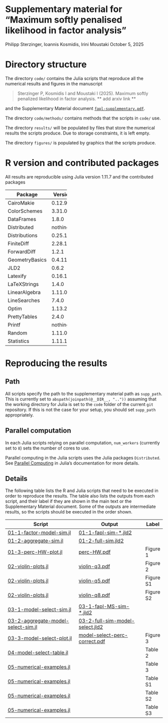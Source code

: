 # Supplementary material for “Maximum softly penalised likelihood in factor analysis”
Philipp Sterzinger, Ioannis Kosmidis, Irini Moustaki
October 5, 2025

# Directory structure

The directory `code/` contains the Julia scripts that reproduce all the
numerical results and figures in the manuscript

> Sterzinger P, Kosmidis I and Moustaki I (2025). Maximum softly
> penalized likelihood in factor analysis. \*\* add arxiv link \*\*

and the Supplementary Material document
[`fapl-supplementary.pdf`](fapl-supplementary.pdf).

The directory `code/methods/` contains methods that the scripts in
`code/` use.

The directory `results/` will be populated by files that store the
numerical results the scripts produce. Due to storage constraints, it is
left empty.

The directory `figures/` is populated by graphics that the scripts
produce.

# R version and contributed packages

All results are reproducible using Julia version 1.11.7 and the
contributed packages

<table style="width:39%;">
<colgroup>
<col style="width: 23%" />
<col style="width: 15%" />
</colgroup>
<thead>
<tr class="header">
<th>Package</th>
<th>Version</th>
</tr>
</thead>
<tbody>
<tr class="odd">
<td>CairoMakie</td>
<td>0.12.9</td>
</tr>
<tr class="even">
<td>ColorSchemes</td>
<td>3.31.0</td>
</tr>
<tr class="odd">
<td>DataFrames</td>
<td>1.8.0</td>
</tr>
<tr class="even">
<td>Distributed</td>
<td>nothing</td>
</tr>
<tr class="odd">
<td>Distributions</td>
<td>0.25.122</td>
</tr>
<tr class="even">
<td>FiniteDiff</td>
<td>2.28.1</td>
</tr>
<tr class="odd">
<td>ForwardDiff</td>
<td>1.2.1</td>
</tr>
<tr class="even">
<td>GeometryBasics</td>
<td>0.4.11</td>
</tr>
<tr class="odd">
<td>JLD2</td>
<td>0.6.2</td>
</tr>
<tr class="even">
<td>Latexify</td>
<td>0.16.10</td>
</tr>
<tr class="odd">
<td>LaTeXStrings</td>
<td>1.4.0</td>
</tr>
<tr class="even">
<td>LinearAlgebra</td>
<td>1.11.0</td>
</tr>
<tr class="odd">
<td>LineSearches</td>
<td>7.4.0</td>
</tr>
<tr class="even">
<td>Optim</td>
<td>1.13.2</td>
</tr>
<tr class="odd">
<td>PrettyTables</td>
<td>2.4.0</td>
</tr>
<tr class="even">
<td>Printf</td>
<td>nothing</td>
</tr>
<tr class="odd">
<td>Random</td>
<td>1.11.0</td>
</tr>
<tr class="even">
<td>Statistics</td>
<td>1.11.1</td>
</tr>
</tbody>
</table>

# Reproducing the results

## Path

All scripts specify the path to the supplementary material path as
`supp_path`. This is currently set to
`abspath(joinpath(@__DIR__, ".."))` assuming that the working directory
for Julia is set to the `code` folder of the current `git` repository.
If this is not the case for your setup, you should set `supp_path`
appropriately.

## Parallel computation

In each Julia scripts relying on parallel computation, `num_workers`
(currently set to `8`) sets the number of cores to use.

Parallel computing in the Julia scripts uses the Julia packages
`Distributed`. See [Parallel
Computing](https://docs.julialang.org/en/v1/manual/parallel-computing/)
in Julia’s documentation for more details.

## Details

The following table lists the R and Julia scripts that need to be
executed in order to reproduce the results. The table also lists the
outputs from each script, and their label if they are shown in the main
text or the Supplementary Material document. Some of the outputs are
intermediate results, so the scripts should be executed in the order
shown.

<table>
<colgroup>
<col style="width: 48%" />
<col style="width: 45%" />
<col style="width: 5%" />
</colgroup>
<thead>
<tr class="header">
<th>Script</th>
<th>Output</th>
<th>Label</th>
</tr>
</thead>
<tbody>
<tr class="odd">
<td><a
href="code/01-1-factor-model-sim.jl">01-1-factor-model-sim.jl</a></td>
<td><a href="results/">01-1-fapl-sim-*.jld2</a></td>
<td></td>
</tr>
<tr class="even">
<td><a href="code/01-2-aggregate-sim.jl">01-2-aggregate-sim.jl</a></td>
<td><a href="results/">01-2-full-sim.jld2</a></td>
<td></td>
</tr>
<tr class="odd">
<td><a href="code/01-3-perc-HW-plot.jl">01-3-perc-HW-plot.jl</a></td>
<td><a href="figures/perc-HW.pdf">perc-HW.pdf</a></td>
<td>Figure 1</td>
</tr>
<tr class="even">
<td><a href="code/02-violin-plots.jl">02-violin-plots.jl</a></td>
<td><a href="figures/violin-q3.pdf">violin-q3.pdf</a></td>
<td>Figure 2</td>
</tr>
<tr class="odd">
<td><a href="code/02-violin-plots.jl">02-violin-plots.jl</a></td>
<td><a href="figures/violin-q5.pdf">violin-q5.pdf</a></td>
<td>Figure S1</td>
</tr>
<tr class="even">
<td><a href="code/02-violin-plots.jl">02-violin-plots.jl</a></td>
<td><a href="figures/violin-q8.pdf">violin-q8.pdf</a></td>
<td>Figure S2</td>
</tr>
<tr class="odd">
<td><a
href="code/03-1-model-select-sim.jl">03-1-model-select-sim.jl</a></td>
<td><a href="results/">03-1-fapl-MS-sim-*.jld2</a></td>
<td></td>
</tr>
<tr class="even">
<td><a
href="code/03-2-aggregate-model-select-sim.jl">03-2-aggregate-model-select-sim.jl</a></td>
<td><a href="results/">03-2-full-sim-model-select.jld2</a></td>
<td></td>
</tr>
<tr class="odd">
<td><a
href="code/03-3-model-select-plot.jl">03-3-model-select-plot.jl</a></td>
<td><a
href="figures/model-select-perc-correct.pdf">model-select-perc-correct.pdf</a></td>
<td>Figure 3</td>
</tr>
<tr class="even">
<td><a
href="code/04-model-select-table.jl">04-model-select-table.jl</a></td>
<td></td>
<td>Table 2</td>
</tr>
<tr class="odd">
<td><a
href="code/05-numerical-examples.jl">05-numerical-examples.jl</a></td>
<td></td>
<td>Table 3</td>
</tr>
<tr class="even">
<td><a
href="code/05-numerical-examples.jl">05-numerical-examples.jl</a></td>
<td></td>
<td>Table S1</td>
</tr>
<tr class="odd">
<td><a
href="code/05-numerical-examples.jl">05-numerical-examples.jl</a></td>
<td></td>
<td>Table S2</td>
</tr>
<tr class="even">
<td><a
href="code/05-numerical-examples.jl">05-numerical-examples.jl</a></td>
<td></td>
<td>Table S3</td>
</tr>
</tbody>
</table>
